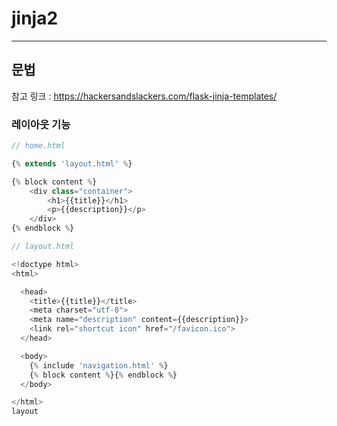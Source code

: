 # jinja2

<hr>

## 문법

참고 링크 : https://hackersandslackers.com/flask-jinja-templates/

### 레이아웃 기능

```javascript
// home.html

{% extends 'layout.html' %}

{% block content %}
    <div class="container">
        <h1>{{title}}</h1>
        <p>{{description}}</p>
    </div>
{% endblock %}
```

```javascript
// layout.html

<!doctype html>
<html>

  <head>
    <title>{{title}}</title>
    <meta charset="utf-8">
    <meta name="description" content={{description}}>
    <link rel="shortcut icon" href="/favicon.ico">
  </head>

  <body>
    {% include 'navigation.html' %}
    {% block content %}{% endblock %}
  </body>

</html>
layout
```